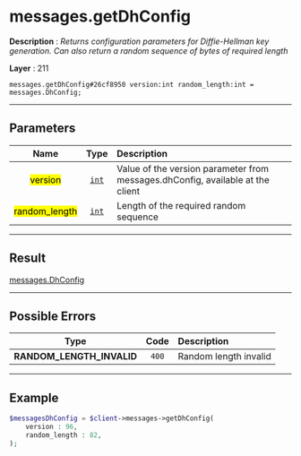 # messages.getDhConfig

**Description** : *Returns configuration parameters for Diffie\-Hellman key generation\. Can also return a random sequence of bytes of required length*

**Layer** : 211

```tl
messages.getDhConfig#26cf8950 version:int random_length:int = messages.DhConfig;
```

---

## Parameters

| Name | Type | Description |
| :---: | :---: | :--- |
| <mark>version</mark> | [`int`](type/int) | Value of the version parameter from messages.dhConfig, available at the client |
| <mark>random_length</mark> | [`int`](type/int) | Length of the required random sequence |

---

## Result

[messages.DhConfig](type/messages.DhConfig)

---

## Possible Errors

| Type | Code | Description |
| :---: | :---: | :--- |
| **RANDOM_LENGTH_INVALID** | `400` | Random length invalid |

---

## Example

```php
$messagesDhConfig = $client->messages->getDhConfig(
	version : 96,
	random_length : 82,
);
```